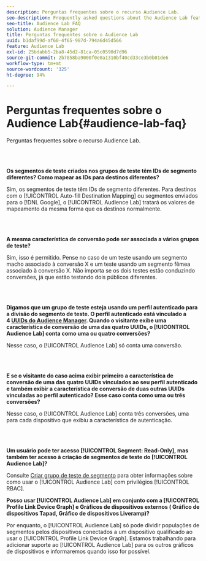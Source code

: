 ```yaml
---
description: Perguntas frequentes sobre o recurso Audience Lab.
seo-description: Frequently asked questions about the Audience Lab feature.
seo-title: Audience Lab FAQ
solution: Audience Manager
title: Perguntas frequentes sobre o Audience Lab
uuid: b1daf99d-af60-4f65-987d-794a6d45d566
feature: Audience Lab
exl-id: 25bdabb5-2ba8-45d2-81ca-05c0590d7d96
source-git-commit: 2b7858ba9000f0e0a1310bf40cd33ce3b0b01de6
workflow-type: tm+mt
source-wordcount: '325'
ht-degree: 94%

---
```


# Perguntas frequentes sobre o Audience Lab{#audience-lab-faq}

Perguntas frequentes sobre o recurso Audience Lab.

<br> 

**Os segmentos de teste criados nos grupos de teste têm IDs de segmento diferentes? Como mapear as IDs para destinos diferentes?**

Sim, os segmentos de teste têm IDs de segmento diferentes. Para destinos com o [!UICONTROL Auto-fill Destination Mapping] ou segmentos enviados para o [!DNL Google], o [!UICONTROL Audience Lab] tratará os valores de mapeamento da mesma forma que os destinos normalmente.

<br> 

**A mesma característica de conversão pode ser associada a vários grupos de teste?**

Sim, isso é permitido. Pense no caso de um teste usando um segmento macho associado à conversão X e um teste usando um segmento fêmea associado à conversão X. Não importa se os dois testes estão conduzindo conversões, já que estão testando dois públicos diferentes.

<br> 

**Digamos que um grupo de teste esteja usando um perfil autenticado para a divisão do segmento de teste. O perfil autenticado está vinculado a 4 [UUIDs do Audience Manager](../reference/ids-in-aam.md). Quando o visitante exibe uma característica de conversão de uma das quatro UUIDs, o [!UICONTROL Audience Lab] conta como uma ou quatro conversões?**

Nesse caso, o [!UICONTROL Audience Lab] só conta uma conversão.

<br> 

**E se o visitante do caso acima exibir primeiro a característica de conversão de uma das quatro UUIDs vinculados ao seu perfil autenticado e também exibir a característica de conversão de duas outras UUIDs vinculadas ao perfil autenticado? Esse caso conta como uma ou três conversões?**

Nesse caso, o [!UICONTROL Audience Lab] conta três conversões, uma para cada dispositivo que exibiu a característica de autenticação.

<br> 

**Um usuário pode ter acesso [!UICONTROL Segment: Read-Only], mas também ter acesso à criação de segmentos de teste do [!UICONTROL Audience Lab]?**

Consulte [Criar grupo de teste de segmento](../features/audience-lab/audience-lab-manage-test-groups.md#create-test-groups) para obter informações sobre como usar o [!UICONTROL Audience Lab] com privilégios [!UICONTROL RBAC].

**Posso usar [!UICONTROL Audience Lab] em conjunto com a [!UICONTROL Profile Link Device Graph] e Gráficos de dispositivos externos ( Gráfico de dispositivos Tapad, Gráfico de dispositivos Liveramp)?**

Por enquanto, o [!UICONTROL Audience Lab] só pode dividir populações de segmentos pelos dispositivos conectados a um dispositivo qualificado ao usar o [!UICONTROL Profile Link Device Graph]. Estamos trabalhando para adicionar suporte ao [!UICONTROL Audience Lab] para os outros gráficos de dispositivos e informaremos quando isso for possível.
